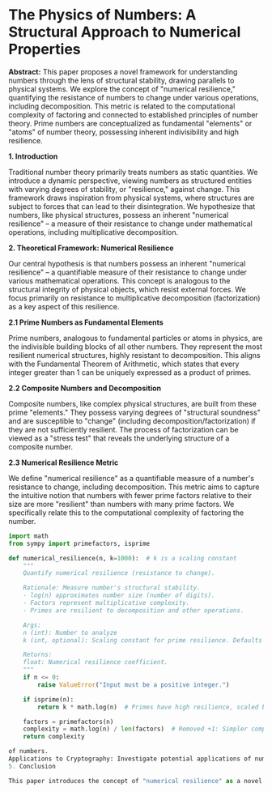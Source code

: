 # The Physics of Numbers: A Structural Approach to Numerical Properties

**Abstract:** This paper proposes a novel framework for understanding numbers through the lens of structural stability, drawing parallels to physical systems. We explore the concept of "numerical resilience," quantifying the resistance of numbers to change under various operations, including decomposition. This metric is related to the computational complexity of factoring and connected to established principles of number theory. Prime numbers are conceptualized as fundamental "elements" or "atoms" of number theory, possessing inherent indivisibility and high resilience.

**1. Introduction**

Traditional number theory primarily treats numbers as static quantities. We introduce a dynamic perspective, viewing numbers as structured entities with varying degrees of stability, or "resilience," against change. This framework draws inspiration from physical systems, where structures are subject to forces that can lead to their disintegration.  We hypothesize that numbers, like physical structures, possess an inherent "numerical resilience" – a measure of their resistance to change under mathematical operations, including multiplicative decomposition.

**2. Theoretical Framework: Numerical Resilience**

Our central hypothesis is that numbers possess an inherent "numerical resilience" – a quantifiable measure of their resistance to change under various mathematical operations.  This concept is analogous to the structural integrity of physical objects, which resist external forces.  We focus primarily on resistance to multiplicative decomposition (factorization) as a key aspect of this resilience.

**2.1 Prime Numbers as Fundamental Elements**

Prime numbers, analogous to fundamental particles or atoms in physics, are the indivisible building blocks of all other numbers. They represent the most resilient numerical structures, highly resistant to decomposition. This aligns with the Fundamental Theorem of Arithmetic, which states that every integer greater than 1 can be uniquely expressed as a product of primes.

**2.2 Composite Numbers and Decomposition**

Composite numbers, like complex physical structures, are built from these prime "elements." They possess varying degrees of "structural soundness" and are susceptible to "change" (including decomposition/factorization) if they are not sufficiently resilient. The process of factorization can be viewed as a "stress test" that reveals the underlying structure of a composite number.

**2.3 Numerical Resilience Metric**

We define "numerical resilience" as a quantifiable measure of a number's resistance to change, including decomposition. This metric aims to capture the intuitive notion that numbers with fewer prime factors relative to their size are more "resilient" than numbers with many prime factors.  We specifically relate this to the computational complexity of factoring the number.

```python
import math
from sympy import primefactors, isprime

def numerical_resilience(n, k=1000):  # k is a scaling constant
    """
    Quantify numerical resilience (resistance to change).

    Rationale: Measure number's structural stability.
    - log(n) approximates number size (number of digits).
    - Factors represent multiplicative complexity.
    - Primes are resilient to decomposition and other operations.

    Args:
    n (int): Number to analyze
    k (int, optional): Scaling constant for prime resilience. Defaults to 1000.

    Returns:
    float: Numerical resilience coefficient.
    """
    if n <= 0:
        raise ValueError("Input must be a positive integer.")

    if isprime(n):
        return k * math.log(n)  # Primes have high resilience, scaled by log(n)

    factors = primefactors(n)
    complexity = math.log(n) / len(factors)  # Removed +1: Simpler complexity calculation.
    return complexity

of numbers.
Applications to Cryptography: Investigate potential applications of numerical resilience to cryptography, particularly in the context of key generation and the security of cryptographic algorithms.
5. Conclusion

This paper introduces the concept of "numerical resilience" as a novel way to understand the properties of numbers. By relating this concept to computational complexity and connecting to established principles of number theory, we aim to develop a deeper understanding of the structure and behavior of numerical systems. The research questions outlined above will guide future investigations into this promising area.

